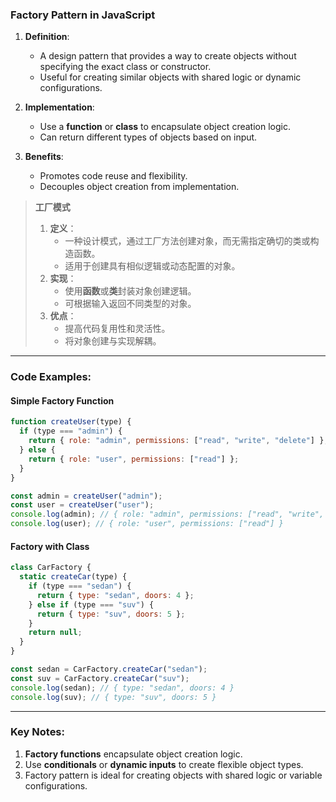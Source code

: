 ### Factory Pattern in JavaScript

<audio src="C:\Users\10691\Downloads\__Definition___.mp3"></audio>

1. **Definition**:  
   - A design pattern that provides a way to create objects without specifying the exact class or constructor.  
   - Useful for creating similar objects with shared logic or dynamic configurations.

2. **Implementation**:  
   - Use a **function** or **class** to encapsulate object creation logic.  
   - Can return different types of objects based on input.

3. **Benefits**:  
   - Promotes code reuse and flexibility.  
   - Decouples object creation from implementation.

> **工厂模式**  
>
> <audio src="C:\Users\10691\Downloads\1, 定义：     - 一种.mp3"></audio>
>
> 1. **定义**：  
>    - 一种设计模式，通过工厂方法创建对象，而无需指定确切的类或构造函数。  
>    - 适用于创建具有相似逻辑或动态配置的对象。  
> 2. **实现**：  
>    - 使用**函数**或**类**封装对象创建逻辑。  
>    - 可根据输入返回不同类型的对象。  
> 3. **优点**：  
>    - 提高代码复用性和灵活性。  
>    - 将对象创建与实现解耦。

---

### Code Examples:

#### **Simple Factory Function**

<audio src="C:\Users\10691\Downloads\这段代码展示了一个简单的工厂函.mp3"></audio>

```javascript
function createUser(type) {
  if (type === "admin") {
    return { role: "admin", permissions: ["read", "write", "delete"] };
  } else {
    return { role: "user", permissions: ["read"] };
  }
}

const admin = createUser("admin");
const user = createUser("user");
console.log(admin); // { role: "admin", permissions: ["read", "write", "delete"] }
console.log(user); // { role: "user", permissions: ["read"] }
```

#### **Factory with Class**

<audio src="C:\Users\10691\Downloads\这段代码展示了一个使用`Car.mp3"></audio>

```javascript
class CarFactory {
  static createCar(type) {
    if (type === "sedan") {
      return { type: "sedan", doors: 4 };
    } else if (type === "suv") {
      return { type: "suv", doors: 5 };
    }
    return null;
  }
}

const sedan = CarFactory.createCar("sedan");
const suv = CarFactory.createCar("suv");
console.log(sedan); // { type: "sedan", doors: 4 }
console.log(suv); // { type: "suv", doors: 5 }
```

---

### Key Notes:

<audio src="C:\Users\10691\Downloads\1. __Factory fu.mp3"></audio>

1. **Factory functions** encapsulate object creation logic.  
2. Use **conditionals** or **dynamic inputs** to create flexible object types.  
3. Factory pattern is ideal for creating objects with shared logic or variable configurations.
